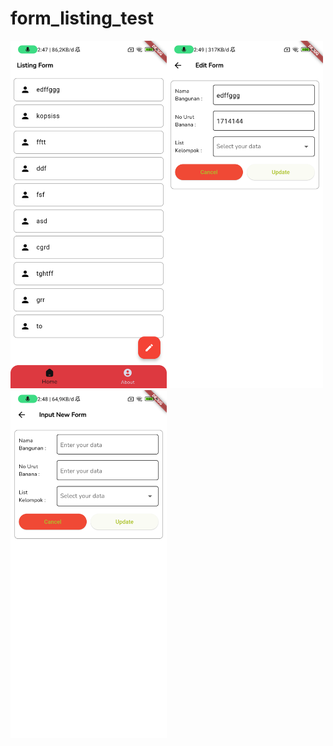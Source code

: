 # form_listing_test

<img src="https://github.com/kareem96/listing_form_test/blob/master/screenshot/home.png" width="250"/><img src="https://github.com/kareem96/listing_form_test/blob/master/screenshot/edit.png" width="250"/><img src="https://github.com/kareem96/listing_form_test/blob/master/screenshot/input.png" width="250"/>

